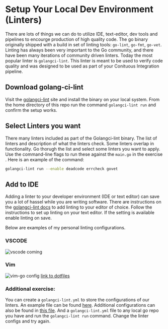 # Setup Your Local Dev Environment (Linters)

There are lots of things we can do to utilize IDE, text-editor, dev tools and pipelines to encourge production of high quality code. The go binary originally shipped with a build in set of linting tools: `go-lint`, `go-fmt`, `go-vet`. Linting has always been very important to the Go community, and there have been many iterations of community driven linters. Today the most popular linter is `golangci-lint`. This linter is meant to be used to verify code quality and was designed to be used as part of your Conituous Integration pipeline.

## Download golang-ci-lint

Visit the [golangci-lint](https://golangci-lint.run/usage/install/) site and install the binary on your local system. From the home directory of this repo run the command `golangci-lint run` and confirm the setup works. 

## Select Linters you want

There many linters included as part of the Golangci-lint binary. The list of linters and description of what the linters check. Some linters overlap in functionality. Go thorugh the list and select some linters you want to apply. Use the command-line flags to run these against the `main.go` in the exercise . Here is an example of the command:
```bash
golangci-lint run --enable deadcode errcheck govet
```
## Add to IDE

Adding a linter to your developer environment (IDE or text editor) can save you a lot of hassel while you are writing software. There are instructions on the [golangci-lint docs](https://golangci-lint.run/usage/integrations/) to add linting to your editor of choice. Follow the instructions to set up linting on your text editor. If the setting is available enable linting on save.

Below are examples of my personal linting configurations.
### VSCODE

![vscode coming](../img/vscode.png)

### Vim

![vim-go config](../img/vim.png)
[link to dotfiles](https://github.com/Soypete/dotfiles/blob/main/vim/vimrc)

### Additional exercise: 
You can create a `golangci-lint.yml` to store the configurations of our linters. An example file can be found [here](ex-1-local-env/.golangci-lint.yml). Additional configurations can also be found in [this file](https://github.com/golangci/golangci-lint/blob/master/.golangci.example.yml). And a `golangci-lint.yml` file to any local go repo you have and run the `golangci-lint run` command. Change the linter configs and try again.

